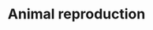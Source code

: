 ---
title: Animal reproduction
longTitle: 'Animal reproduction'
tags:
- gccommon
relatedTerm:
- "[[Semen Fertility Reproductive technology Animals An]]"
use:
- "[[Animal breeding]]"
---